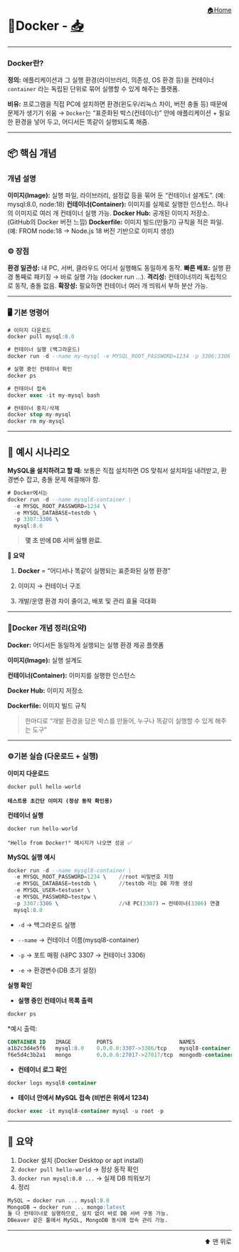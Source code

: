 <a href="../ReadMe.md" style="float:right;">🏠Home</a><a id="top"></a>

# 🐳Docker - [📥](Download.md)

---

### Docker란?

**정의:** 애플리케이션과 그 실행 환경(라이브러리, 의존성, OS 환경 등)을 컨테이너`container` 라는 독립된 단위로 묶어 실행할 수 있게 해주는 플랫폼.

**비유:** 프로그램을 직접 PC에 설치하면 환경(윈도우/리눅스 차이, 버전 충돌 등) 때문에 문제가 생기기 쉬움 → `Docker`는 “표준화된 박스(컨테이너)” 안에 애플리케이션 + 필요한 환경을 넣어 두고, 어디서든 똑같이 실행되도록 해줌.

---

## 📦 핵심 개념

### 개념	설명
**이미지(Image):**	실행 파일, 라이브러리, 설정값 등을 묶어 둔 “컨테이너 설계도”. (예: mysql:8.0, node:18)
**컨테이너(Container):**	이미지를 실제로 실행한 인스턴스. 하나의 이미지로 여러 개 컨테이너 실행 가능.
**Docker Hub:**	공개된 이미지 저장소. (GitHub의 Docker 버전 느낌)
**Dockerfile:**	이미지 빌드(만들기) 규칙을 적은 파일. (예: FROM node:18 → Node.js 18 버전 기반으로 이미지 생성)


### ⚙️ 장점
**환경 일관성:** 내 PC, 서버, 클라우드 어디서 실행해도 동일하게 동작.
**빠른 배포:** 실행 환경 통째로 패키징 → 바로 실행 가능 (docker run ...).
**격리성:** 컨테이너끼리 독립적으로 동작, 충돌 없음.
**확장성:** 필요하면 컨테이너 여러 개 띄워서 부하 분산 가능.

---

### 🖥️ 기본 명령어
```sql
# 이미지 다운로드
docker pull mysql:8.0

# 컨테이너 실행 (백그라운드)
docker run -d --name my-mysql -e MYSQL_ROOT_PASSWORD=1234 -p 3306:3306 mysql:8.0

# 실행 중인 컨테이너 확인
docker ps

# 컨테이너 접속
docker exec -it my-mysql bash

# 컨테이너 중지/삭제
docker stop my-mysql
docker rm my-mysql
```

---

## 🚀 예시 시나리오

**MySQL을 설치하려고 할 때:** 보통은 직접 설치하면 OS 맞춰서 설치파일 내려받고, 환경변수 잡고, 충돌 문제 해결해야 함.
```sql
# Docker에서는
docker run -d --name mysql8-container \
  -e MYSQL_ROOT_PASSWORD=1234 \
  -e MYSQL_DATABASE=testdb \
  -p 3307:3306 \
  mysql:8.0
```
>**몇 초 만에 DB 서버 실행 완료.**

**📝 요약**

1. **Docker** = “어디서나 똑같이 실행되는 표준화된 실행 환경”

2. 이미지 → 컨테이너 구조

3. 개발/운영 환경 차이 줄이고, 배포 및 관리 효율 극대화


---

### 🐳Docker 개념 정리(요약)

**Docker:** 어디서든 동일하게 실행되는 실행 환경 제공 플랫폼

**이미지(Image):** 실행 설계도

**컨테이너(Container):** 이미지를 실행한 인스턴스

**Docker Hub:** 이미지 저장소

**Dockerfile:** 이미지 빌드 규칙

>한마디로 “개발 환경을 담은 박스를 만들어, 누구나 똑같이 실행할 수 있게 해주는 도구”

---

### ⚙️기본 실습 (다운로드 + 실행)

**이미지 다운로드**
```sql
docker pull hello-world
```
**`테스트용 초간단 이미지 (정상 동작 확인용)`**

**컨테이너 실행**
```sql
docker run hello-world
```
`"Hello from Docker!" 메시지가 나오면 성공 ✅`

**MySQL 실행 예시**
```sql
docker run -d --name mysql8-container \
  -e MYSQL_ROOT_PASSWORD=1234 \    //root 비밀번호 지정
  -e MYSQL_DATABASE=testdb \       //testdb 라는 DB 자동 생성
  -e MYSQL_USER=testuser \
  -e MYSQL_PASSWORD=testpw \
  -p 3307:3306 \                   //내 PC(3307) ↔ 컨테이너(3306) 연결
  mysql:8.0
```
- `-d` → 백그라운드 실행

- `--name` → 컨테이너 이름(mysql8-container)

- `-p` → 포트 매핑 (내PC 3307 → 컨테이너 3306)

- `-e` → 환경변수(DB 초기 설정)

**실행 확인**
- **실행 중인 컨테이너 목록 출력**
```sql
docker ps
```
*예시 출력:
```sql
CONTAINER ID   IMAGE        PORTS                     NAMES
a1b2c3d4e5f6   mysql:8.0    0.0.0.0:3307->3306/tcp    mysql8-container
f6e5d4c3b2a1   mongo        0.0.0.0:27017->27017/tcp  mongodb-container
```
- **컨테이너 로그 확인**
```sql
docker logs mysql8-container
```
- **테이너 안에서 MySQL 접속 (비번은 위에서 1234)**
```sql
docker exec -it mysql8-container mysql -u root -p
```

---

## 📌 요약
1. Docker 설치 (Docker Desktop or apt install)
2. `docker pull hello-world` → 정상 동작 확인
3. `docker run mysql:8.0 ...` → 실제 DB 띄워보기
4. 정리
```sql
MySQL → docker run ... mysql:8.0
MongoDB → docker run ... mongo:latest
둘 다 컨테이너로 실행하므로, 설치 없이 바로 DB 서버 구동 가능.
DBeaver 같은 툴에서 MySQL, MongoDB 동시에 접속 관리 가능.
```
---

<a href="#top" style="display:block; text-align:right; text-decoration:none; font-size:14px;">
⬆️ 맨 위로
</a>